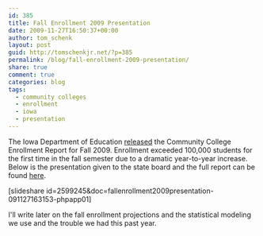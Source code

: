 ```yaml
---
id: 385
title: Fall Enrollment 2009 Presentation
date: 2009-11-27T16:50:37+00:00
author: tom_schenk
layout: post
guid: http://tomschenkjr.net/?p=385
permalink: /blog/fall-enrollment-2009-presentation/
share: true
comment: true
categories: blog 
tags:
  - community colleges
  - enrollment
  - iowa
  - presentation
---
```

The Iowa Department of Education <a href="http://www.iowa.gov/educate/index.php?option=com_content&amp;view=article&amp;id=1899:community-college-enrollment-exceeds-100000-record-increase&amp;catid=666:highlights">released</a> the Community College Enrollment Report for Fall 2009. Enrollment exceeded 100,000 students for the first time in the fall semester due to a dramatic year-to-year increase. Below is the presentation given to the state board and the full report can be found <a href="http://www.iowa.gov/educate/index.php?option=com_docman&amp;task=doc_download&amp;gid=8617&amp;Itemid=1507">here</a>.

[slideshare id=2599245&amp;doc=fallenrollment2009presentation-091127163153-phpapp01]

I'll write later on the fall enrollment projections and the statistical modeling we use and the trouble we had this past year.